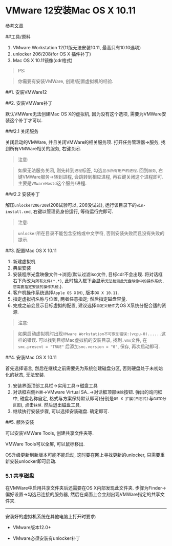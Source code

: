 # VMware 12安装Mac OS X 10.11

[参考文章](http://jingyan.baidu.com/article/bea41d4388a8c4b4c51be6ab.html)

##工具/原料

1. VMware Workstation 12(11版无法安装10.11, 最高只有10.10选项)
2. unlocker 206/208(for OS X 插件补丁)
3. Mac OS X 10.11镜像(cdr格式)

> PS:
 
> 你需要有安装VMWare, 创建/配置虚拟机的经验.

##1. 安装VMWare12

##2. 安装VMWare补丁

默认VMWare无法创建Mac OS X的虚拟机, 因为没有这个选项, 需要为VMWare安装这个补丁才可以. 

###2.1 关闭服务

关闭启动的VMWare, 并且关闭VMWare的相关服务项. 打开任务管理器->服务, 找到所有VMWare相关的服务, 右键关闭.

> 注意:

> 如果无法服务关闭, 则先转到`进程`标签, 勾选`显示所有用户的进程`. 回到`服务`, 右键VMWare服务->转到进程, 会跳转到相应进程, 再右键关闭这个进程即可. 主要是`VMwareHostd`这个服务/进程.

###2.2 安装补丁

解压`unlocker206/208`(208试验可以, 206没试过), 运行该目录下的`win-install.cmd`, 右键以管理员身份运行, 等待运行完即可. 

> 注意:

> `unlocker`所在目录不能包含空格或中文字符, 否则安装失败而且没有失败的提示.

##3. 配置Mac OS X 10.11

1. 新建虚拟机
2. 典型安装
3. 安装程序光盘映像文件->浏览(默认过滤iso文件, 目标cdr不会出现. 将对话框右下角改为`所有文件(*.*)`, 此时输入框下会显示`无法检测此光盘映像中的操作系统, 您需要指定安装的操作系统`.).
4. 客户机操作系统选择`Apple OS X(M)`, 版本`OX X 10.11`.
5. 指定虚拟机名称与位置, 两者任意指定; 然后指定磁盘容量.
6. 完成之前会显示目标虚拟的配置, 建议选择`自定义硬件`为OS X系统分配合适的资源.

> 注意:
 
> 如果启动虚拟机时出现`VMware Workstation不可恢复错误:(vcpu-0)......`这样的错误. 可以找到目标Mac虚拟机的安装目录, 找到`.vmx`文件, 在 `smc.present = "TRUE"` 后添加`smc.version = "0"`, 保存, 再次启动即可.

##4. 安装Mac OS X 10.11

首先选择语言, 然后在继续之前需要先为系统创建磁盘分区, 否则硬盘处于未初始化的状态, 无法安装.

1. 安装界面顶部工具栏->实用工具->磁盘工具
2. 对话框右侧`外置`->VMware Virtual SA..->对话框顶部`抹除`按钮. 弹出的询问框中, 磁盘名称自定, 格式与方案保持默认即可(分别是`OS X 扩展(日志式)`与`GUID分区图`), 点击`抹掉`. 然后退出磁盘工具.
3. 继续执行安装步骤, 可以选择安装磁盘. 确定即可.

##5. 额外安装

可以安装VMWare Tools, 创建共享文件夹等.

VMWare Tools可以全屏, 可以鼠标移出.

OS升级更新到新版本可能不能启动, 这时要在网上寻找更新的unlocker, 只需要重新安装unlocker即可启动.

### 5.1 共享磁盘

在VMWare中启用共享文件夹后还需要在OS X内部发现此文件夹. 步骤为Finder->偏好设置->勾选已连接的服务器, 然后在桌面上会立刻出现VMWare指定的共享文件夹.

------

安装好的虚拟机系统在其他电脑上打开时要求: 

- VMware版本12.0+

- VMware必须安装有unlocker补丁
